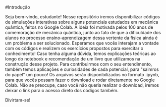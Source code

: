 #Introdução

Seja bem-vindo, estudante! Nesse repositório iremos disponibilizar códigos de simulações interativas sobre alguns potenciais estudados em mecânica quântica, feitos no Google Colab.
A ideia foi motivada pelos 100 anos de comemoração de mecânica quântica, junto ao fato de que a dificuldade dos alunos no processo ensino-aprendizagem dessa vertente da física ainda é um problema a ser solucionado.
Esperamos que vocês interajam a vontade com os códigos e realizem os exercícios propostos para exercitar o conhecimento! Caso tenha alguma dúvida, temos explicações teóricas ao longo do notebook e recomendação
de um livro que utilizamos na construção desse projeto. Para contribuirmos com o seu entendimento, também temos aplicações e curiosidades de cada potencial, para "saimros do papel" um pouco!
Os arquivos serão disponibilizados no formato .ipynb, para que vocês possam fazer o download e rodar diretamente no Google Colab. Não se preocupe, caso você não queria realizar o download, iremos deixar o link
para o acesso direto dos códigos também. 

Divirtam-se!
